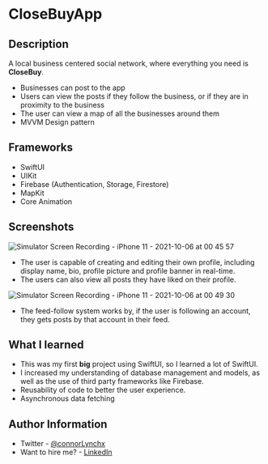 # CloseBuyApp

## Description
A local business centered social network, where everything you need is <strong>CloseBuy</strong>.
- Businesses can post to the app
- Users can view the posts if they follow the business, or if they are in proximity to the business
- The user can view a map of all the businesses around them
- MVVM Design pattern

## Frameworks
- SwiftUI
- UIKit
- Firebase (Authentication, Storage, Firestore)
- MapKit
- Core Animation


## Screenshots
![Simulator Screen Recording - iPhone 11 - 2021-10-06 at 00 45 57](https://user-images.githubusercontent.com/91622555/136117855-e97822fc-8136-4caa-8470-098f9d73b587.gif)

- The user is capable of creating and editing their own profile, including display name, bio, profile picture and profile banner in real-time.
- The users can also view all posts they have liked on their profile.

![Simulator Screen Recording - iPhone 11 - 2021-10-06 at 00 49 30](https://user-images.githubusercontent.com/91622555/136118391-2a25d437-549a-40d1-9f6c-320f3f5951e9.gif)
- The feed-follow system works by, if the user is following an account, they gets posts by that account in their feed. 

## What I learned
- This was my first <b>big</b> project using SwiftUI, so I learned a lot of SwiftUI.
- I increased my understanding of database management and models, as well as the use of third party frameworks like Firebase.
- Reusability of code to better the user experience.
- Asynchronous data fetching

## Author Information
- Twitter - [@connorLynchx](https://twitter.com/connorlynchx "Twitter")
- Want to hire me? - [LinkedIn](https://www.linkedin.com/in/connor-lynch-153559171/ "LinkedIn")
